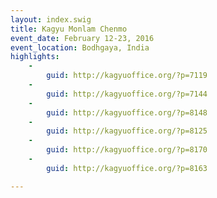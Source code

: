 ```yaml
---
layout: index.swig
title: Kagyu Monlam Chenmo
event_date: February 12-23, 2016
event_location: Bodhgaya, India
highlights:
    -
        guid: http://kagyuoffice.org/?p=7119
    -
        guid: http://kagyuoffice.org/?p=7144
    -
        guid: http://kagyuoffice.org/?p=8148
    -
        guid: http://kagyuoffice.org/?p=8125
    -
        guid: http://kagyuoffice.org/?p=8170
    -
        guid: http://kagyuoffice.org/?p=8163

---
```

